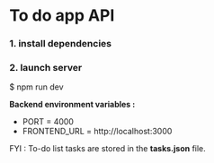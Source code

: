 # To do app API

### 1. install dependencies
### 2. launch server
$ npm run dev

**Backend environment variables :**
- PORT = 4000
- FRONTEND_URL = http://localhost:3000

FYI : To-do list tasks are stored in the **tasks.json** file.
